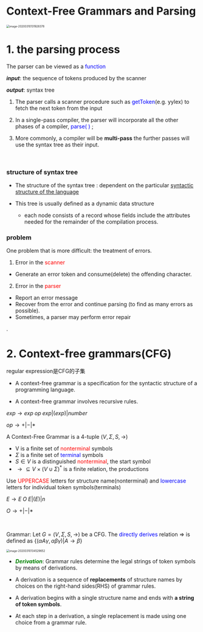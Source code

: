 # Context-Free Grammars and Parsing

<img src="/Users/jones/Library/Application Support/typora-user-images/image-20200310131928378.png" alt="image-20200310131928378" style="zoom:50%;" />



# 1. the parsing process

The parser can be viewed as a <font color=blue>function</font>

***input***: the sequence of tokens produced by the scanner

***output***: syntax tree



1. The parser calls a scanner procedure such as <font color=blue>getToken</font>(e.g. yylex) to fetch the next token from the input

2. In a single-pass compiler,  the parser will incorporate all the other phases of a compiler, <font color=blue>parse( )</font> ;

3. More commonly, a compiler will be **multi-pass** the further passes will use the syntax tree as their input.

<br>

### structure of syntax tree

* The structure of the syntax tree : dependent on the particular <u>syntactic structure of the language</u>

* This tree is usually defined as a dynamic data structure
  * each node consists of a record whose fields include the attributes needed for the remainder of the compilation process. 



### problem

One problem that is more difficult: the treatment of errors. 

1. Error in the <font color=red>scanner</font>

* Generate an error token and consume(delete) the offending character.

2. Error in the <font color=red>parser</font>

* Report an error message
* Recover from the error and continue parsing (to find as many errors as possible). 
* Sometimes, a parser may perform error repair

.



# 2. Context-free grammars(CFG)

regular expression是CFG的子集

* A  context-free  grammar  is  a  specification  for  the syntactic structure of a programming language. 

* A context-free grammar involves recursive rules.

$exp\rightarrow exp\;op\;exp|(exp)|number$

$op\rightarrow+|-|*$



A Context-Free Grammar is a 4-tuple $(V,\Sigma,S,\rightarrow)$

* V is a finite set of <font color=red>nonterminal</font> symbols
* $\Sigma$ is a finite set of <font color=blue>terminal</font> symbols
* $S\in V$ is a distinguished <font color=red>nonterminal</font>, the start symbol
* $\rightarrow\subseteq V\times(V\cup\Sigma)^*$ is a finite relation, the productions



Use <font color=red>UPPERCASE</font> letters for structure name(nonterminal) and <font color=blue>lowercase</font> letters for individual token symbols(terminals) 

$E\rightarrow E\;O\;E|(E)|n$

$O\rightarrow +|-|*$

<br>

Grammar: Let $G=(V,\Sigma,S,\rightarrow)$ be a CFG. The <font color=blue>directly derives</font> relation $\Rightarrow$ is defined as $\{(\alpha A\gamma, \alpha\beta\gamma)|A\rightarrow \beta\}$

<img src="/Users/jones/Library/Application Support/typora-user-images/image-20200310134529652.png" alt="image-20200310134529652" style="zoom:50%;" />



<br>

* ***<font color=green>Derivation</font>***:   Grammar  rules  determine  the  legal  strings  of token symbols by means of derivations.

* A derivation  is a sequence of **replacements** of structure names by choices on the right-hand sides(RHS) of grammar rules. 

* A derivation begins with a single structure name and ends with **a string of token symbols**. 

* At each step in a derivation, a single replacement is made using one choice from a grammar rule.







